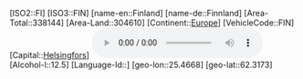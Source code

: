 ﻿---
location: [62.3173,25.4668]
type: Country
tags:
- geo/Country

SpocWebEntityId: 26891
isDeleted: false
confidential: public

---
[ISO2::FI]
[ISO3::FIN]
[name-en::Finland]
[name-de::Finnland]
[Area-Total::338144]
[Area-Land::304610]
[Continent::[Europe](geo/Continent/Europe.md)]
[VehicleCode::FIN]
[Capital::[Helsingfors](geo/Continent/Europe/Finland/Helsingfors.md)]
![Anthem-Finland](xLarge/National-Anthem/Anthem-Finland.mp3)
[Alcohol-l::12.5]
[Language-Id::]
[geo-lon::25.4668]
[geo-lat::62.3173]

